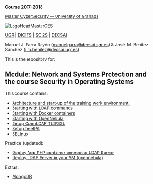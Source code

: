 **Course 2017-2018**

[Master CyberSecurity -- University of Granada](http://ucys.ugr.es/master-propio-en-ciberseguridad/)

![LogoHeadMasterCES](https://sites.google.com/site/manuparra/home/logo_master_ciber.png)


[UGR](http://www.ugr.es) | [DICITS](http://dicits.ugr.es) | [SCI2S](http://sci2s.ugr.es) | [DECSAI](http://decsai.ugr.es)

Manuel J. Parra Royón (manuelparra@decsai.ugr.es) & José. M. Benítez Sánchez (j.m.benitez@decsai.ugr.es)


This is the repository for:

## Module: Network and Systems Protection and the course Security in Operating Systems

This  course contains:

- [Architecture and start-up of the training work environment.](./Practice/architecture.md)
- [Starting with LDAP commands](./LDAP/starting_ldap.md)
- [Starting with Docker containers](./Docker/starting_docker.md)
- [Starting with OpenNebula](./OpenNebula/starting_OpenNebula.md)
- [Setup OpenLDAP TLS/SSL](./Practice/practice_with_VMs.md#creating-a-ldap-with-tlsssl-service)
- [Setup freeIPA](./Practice/practice_with_VMs.md#creating-a-freeipa-service)
- [SELinux](./SELinux/starting_SELinux.md)

Practice (updated):

- [Deploy App PHP container connect to LDAP Server ](./Practice/session1/container_phpldap.md)
- [Deploy LDAP Server in your VM (opennebula)](./Practice/session1/virtualmachine_ldap_opennebula.md)


Extras:

- [MongoDB](./MongoDB/starting_mongodb.md)

